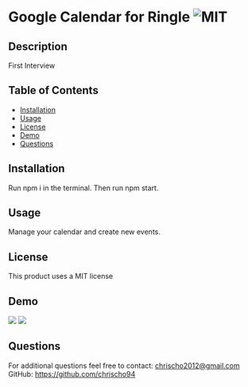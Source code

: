 # Google Calendar for Ringle ![MIT](https://img.shields.io/badge/license-MIT-red)

  ## Description 
  First Interview

  ## Table of Contents
  * [Installation](#installation)
  * [Usage](#usage)
  * [License](#license)
  * [Demo](#demo)
  * [Questions](#questions)

  
  ## Installation
  Run npm i in the terminal. Then run npm start.

  ## Usage 
  Manage your calendar and create new events.

  ## License
  This product uses a MIT license

  ## Demo
  <img src="assets/images/ezgif.com-gif-maker1.gif">
  <img src="assets/images/ezgif.com-gif-maker2.gif">

  ## Questions
  For additional questions feel free to contact: chrischo2012@gmail.com
  GitHub: https://github.com/chrischo94
  
